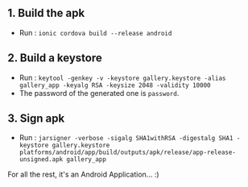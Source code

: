 
## 1. Build the apk

- Run : `ionic cordova build --release android`

## 2. Build a keystore

- Run : `keytool -genkey -v -keystore gallery.keystore -alias gallery_app -keyalg RSA -keysize 2048 -validity 10000` 
- The password of the generated one is `password`.

## 3. Sign apk

- Run : `jarsigner -verbose -sigalg SHA1withRSA -digestalg SHA1 -keystore gallery.keystore platforms/android/app/build/outputs/apk/release/app-release-unsigned.apk gallery_app`

For all the rest, it's an Android Application... :)
